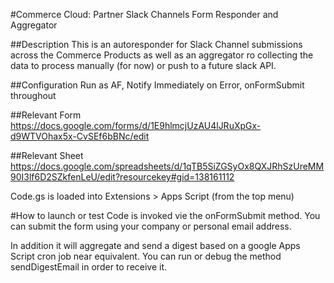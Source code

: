 #Commerce Cloud: Partner Slack Channels Form Responder and Aggregator

##Description
This is an autoresponder for Slack Channel submissions across the Commerce Products as well as an aggregator ro collecting the data to process manually (for now) or push to a future slack API.

##Configuration
Run as AF, Notify Immediately on Error, onFormSubmit throughout

##Relevant Form
https://docs.google.com/forms/d/1E9hlmcjUzAU4lJRuXpGx-d9WTVOhax5x-CvSEf6bBNc/edit

##Relevant Sheet
https://docs.google.com/spreadsheets/d/1qTB5SiZGSyOx8QXJRhSzUreMM90I3lf6D2SZkfenLeU/edit?resourcekey#gid=138161112

Code.gs is loaded into Extensions > Apps Script (from the top menu)

#How to launch or test
Code is invoked vie the onFormSubmit method. You can submit the form using your company or personal email address.

In addition it will aggregate and send a digest based on a google Apps Script cron job near equivalent. You can run or debug the method sendDigestEmail in order to receive it.
